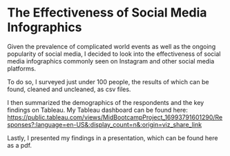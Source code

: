 # The Effectiveness of Social Media Infographics
Given the prevalence of complicated world events as well as the ongoing popularity of social media, I decided to look into the effectiveness of social media infographics commonly seen on Instagram and other social media platforms.

To do so, I surveyed just under 100 people, the results of which can be found, cleaned and uncleaned, as csv files.

I then summarized the demographics of the respondents and the key findings on Tableau.
My Tableau dashboard can be found here: https://public.tableau.com/views/MidBootcampProject_16993791601290/Responses?:language=en-US&:display_count=n&:origin=viz_share_link


Lastly, I presented my findings in a presentation, which can be found here as a pdf.
